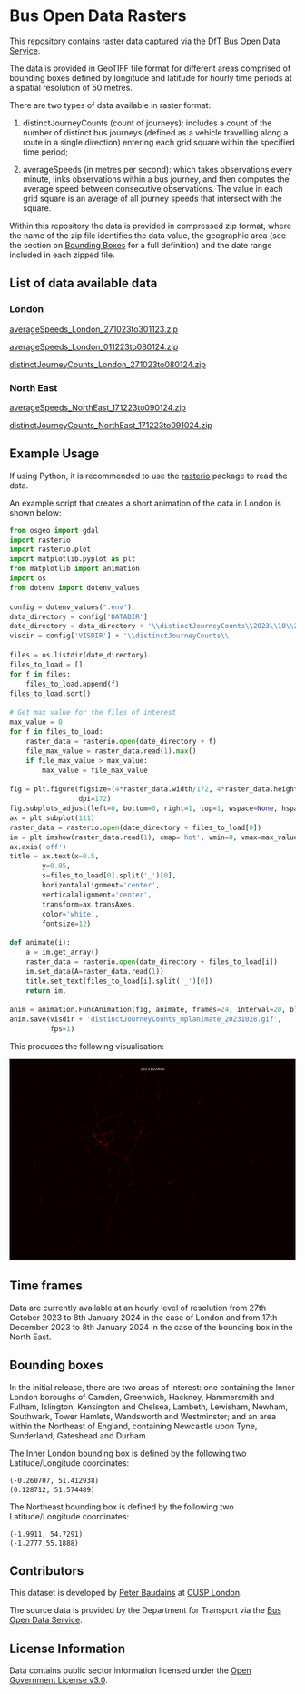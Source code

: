 # Bus Open Data Rasters

This repository contains raster data captured via the [DfT Bus Open Data Service](https://www.bus-data.dft.gov.uk/).

The data is provided in GeoTIFF file format for different areas comprised of bounding boxes defined by longitude and latitude for hourly time periods at a spatial resolution of 50 metres.

There are two types of data available in raster format:

1. distinctJourneyCounts (count of journeys): includes a count of the number of distinct bus journeys (defined as a vehicle travelling along a route in a single direction) entering each grid square within the specified time period;

2. averageSpeeds (in metres per second): which takes observations every minute, links observations within a bus journey, and then computes the average speed between consecutive observations. The value in each grid square is an average of all journey speeds that intersect with the square.

Within this repository the data is provided in compressed zip format, where the name of the zip file identifies the data value, the geographic area (see the section on [Bounding Boxes](#bounding-boxes) for a full definition) and the date range included in each zipped file.

## List of data available data

### London

[averageSpeeds_London_271023to301123.zip](data/London/averageSpeeds_London_271023to301123.zip)

[averageSpeeds_London_011223to080124.zip](data/London/averageSpeeds_London_011223to080124.zip)

[distinctJourneyCounts_London_271023to080124.zip](data/London/distinctJourneyCounts_London_271023to080124.zip)

### North East

[averageSpeeds_NorthEast_171223to090124.zip](data/NorthEast/averageSpeeds_NorthEast_171223to090124.zip)

[distinctJourneyCounts_NorthEast_171223to091024.zip](data/NorthEast/distinctJourneyCounts_NorthEast_171223to091224.zip)

## Example Usage

If using Python, it is recommended to use the [rasterio](https://rasterio.readthedocs.io/en/stable/) package to read the data.

An example script that creates a short animation of the data in London is shown below:

```python
from osgeo import gdal
import rasterio
import rasterio.plot
import matplotlib.pyplot as plt
from matplotlib import animation
import os
from dotenv import dotenv_values

config = dotenv_values(".env")
data_directory = config['DATADIR']
date_directory = data_directory + '\\distinctJourneyCounts\\2023\\10\\28\\'
visdir = config['VISDIR'] + '\\distinctJourneyCounts\\'

files = os.listdir(date_directory)
files_to_load = []
for f in files:
    files_to_load.append(f)
files_to_load.sort()

# Get max value for the files of interest
max_value = 0
for f in files_to_load:
    raster_data = rasterio.open(date_directory + f)
    file_max_value = raster_data.read(1).max()
    if file_max_value > max_value:
        max_value = file_max_value

fig = plt.figure(figsize=(4*raster_data.width/172, 4*raster_data.height/172),
                 dpi=172)
fig.subplots_adjust(left=0, bottom=0, right=1, top=1, wspace=None, hspace=None)
ax = plt.subplot(111)
raster_data = rasterio.open(date_directory + files_to_load[0])
im = plt.imshow(raster_data.read(1), cmap='hot', vmin=0, vmax=max_value)
ax.axis('off')
title = ax.text(x=0.5,
        y=0.95,
        s=files_to_load[0].split('_')[0],
        horizontalalignment='center',
        verticalalignment='center',
        transform=ax.transAxes,
        color='white',
        fontsize=12)

def animate(i):
    a = im.get_array()
    raster_data = rasterio.open(date_directory + files_to_load[i])
    im.set_data(A=raster_data.read(1))
    title.set_text(files_to_load[i].split('_')[0])
    return im,

anim = animation.FuncAnimation(fig, animate, frames=24, interval=20, blit=True)
anim.save(visdir + 'distinctJourneyCounts_mplanimate_20231028.gif',
          fps=1)
```

This produces the following visualisation:

![Example visualisation of bus open data rasters](examples/distinctJourneyCounts_mplanimate_20231028.gif)

## Time frames

Data are currently available at an hourly level of resolution from 27th October 2023 to 8th January 2024 in the case of London and from 17th December 2023 to 8th January 2024 in the case of the bounding box in the North East.

## Bounding boxes

In the initial release, there are two areas of interest: one containing the Inner London boroughs of Camden, Greenwich, Hackney, Hammersmith and Fulham, Islington, Kensington and Chelsea, Lambeth, Lewisham, Newham, Southwark, Tower Hamlets, Wandsworth and Westminster; and an area within the Northeast of England, containing Newcastle upon Tyne, Sunderland, Gateshead and Durham.

The Inner London bounding box is defined by the following two Latitude/Longitude coordinates:

```
(-0.260707, 51.412938)
(0.128712, 51.574489)
```

The Northeast bounding box is defined by the following two Latitude/Longitude coordinates:

```
(-1.9911, 54.7291)
(-1.2777,55.1888)
```

## Contributors

This dataset is developed by [Peter Baudains](https://github.com/peterbaudains) at [CUSP London](https://cusplondon.ac.uk/).

The source data is provided by the Department for Transport via the [Bus Open Data Service](https://www.bus-data.dft.gov.uk/).

## License Information

Data contains public sector information licensed under the [Open Government License v3.0](https://www.nationalarchives.gov.uk/doc/open-government-licence/version/3/).
